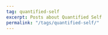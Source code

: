 ```yaml
---
tag: quantified-self
excerpt: Posts about Quantified Self
permalink: "/tags/quantified-self/"
---
```

